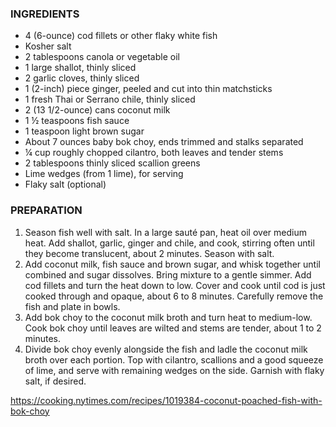 ### INGREDIENTS

* 4 (6-ounce) cod fillets or other flaky white fish
* Kosher salt
* 2 tablespoons canola or vegetable oil
* 1 large shallot, thinly sliced
* 2 garlic cloves, thinly sliced
* 1 (2-inch) piece ginger, peeled and cut into thin matchsticks
* 1 fresh Thai or Serrano chile, thinly sliced
* 2 (13 1/2-ounce) cans coconut milk
* 1 ½ teaspoons fish sauce
* 1 teaspoon light brown sugar
* About 7 ounces baby bok choy, ends trimmed and stalks separated
* ¼ cup roughly chopped cilantro, both leaves and tender stems
* 2 tablespoons thinly sliced scallion greens
* Lime wedges (from 1 lime), for serving
* Flaky salt (optional)

### PREPARATION

1. Season fish well with salt. In a large sauté pan, heat oil over medium heat. Add shallot, garlic, ginger and chile, and cook, stirring often until they become translucent, about 2 minutes. Season with salt.
2. Add coconut milk, fish sauce and brown sugar, and whisk together until combined and sugar dissolves. Bring mixture to a gentle simmer. Add cod fillets and turn the heat down to low. Cover and cook until cod is just cooked through and opaque, about 6 to 8 minutes. Carefully remove the fish and plate in bowls.
3. Add bok choy to the coconut milk broth and turn heat to medium-low. Cook bok choy until leaves are wilted and stems are tender, about 1 to 2 minutes.
4. Divide bok choy evenly alongside the fish and ladle the coconut milk broth over each portion. Top with cilantro, scallions and a good squeeze of lime, and serve with remaining wedges on the side. Garnish with flaky salt, if desired.

https://cooking.nytimes.com/recipes/1019384-coconut-poached-fish-with-bok-choy